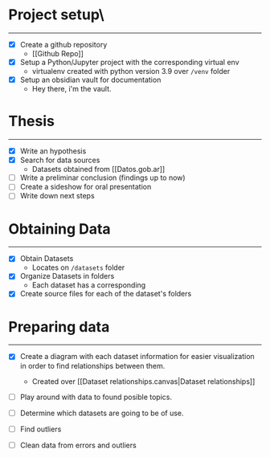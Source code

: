 # Project setup\
---
- [x] Create a github repository 
	- [[Github Repo]]
- [x] Setup a Python/Jupyter project with the corresponding virtual env
	- virtualenv created with python version 3.9 over `/venv` folder
- [x] Setup an obsidian vault for documentation 
	- Hey there, i'm the vault. 
# Thesis
---
- [x] Write an hypothesis
- [x] Search for data sources
	- Datasets obtained from [[Datos.gob.ar]]
- [ ] Write a preliminar conclusion (findings up to now)
- [ ] Create a sideshow for oral presentation
- [ ] Write down next steps
# Obtaining Data
---
- [x] Obtain Datasets
	- Locates on `/datasets` folder 
- [x] Organize Datasets in folders
	- Each dataset has a corresponding 
- [x] Create source files for each of the dataset's folders
# Preparing data
---
- [X] Create a diagram with each dataset information for easier visualization in order to find relationships between them.
	- Created over [[Dataset relationships.canvas|Dataset relationships]] 
- [ ] Play around with data to found posible topics.
- [ ] Determine which datasets are going to be of use.
- [ ] Find outliers
- [ ] Clean data from errors and outliers





